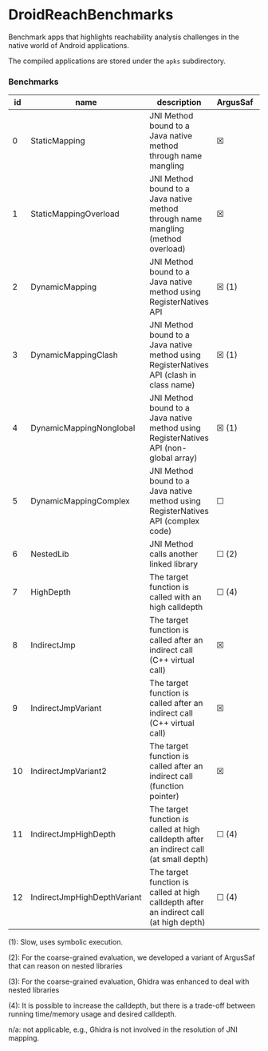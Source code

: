 # DroidReachBenchmarks

Benchmark apps that highlights reachability analysis challenges in the native world of Android applications.

The compiled applications are stored under the `apks` subdirectory.

### Benchmarks

|id  | name                        | description                                                                              | ArgusSaf    | Ghidra      | DroidReach  |
|----|-----------------------------|------------------------------------------------------------------------------------------|-------------|-------------|-------------|
| 0  | StaticMapping               | JNI Method bound to a Java native method through name mangling                           | &#9746;     | n/a         | &#9746;     |
| 1  | StaticMappingOverload       | JNI Method bound to a Java native method through name mangling (method overload)         | &#9746;     | n/a         | &#9746;     |
| 2  | DynamicMapping              | JNI Method bound to a Java native method using RegisterNatives API                       | &#9746; (1) | n/a         | &#9746;     |
| 3  | DynamicMappingClash         | JNI Method bound to a Java native method using RegisterNatives API (clash in class name) | &#9746; (1) | n/a         | &#9746; (1) |
| 4  | DynamicMappingNonglobal     | JNI Method bound to a Java native method using RegisterNatives API (non-global array)    | &#9746; (1) | n/a         | &#9746; (1) |
| 5  | DynamicMappingComplex       | JNI Method bound to a Java native method using RegisterNatives API (complex code)        | &#9744;     | n/a         | &#9746;     |
| 6  | NestedLib                   | JNI Method calls another linked library                                                  | &#9744; (2) | &#9744; (3) | &#9746;     |
| 7  | HighDepth                   | The target function is called with an high calldepth                                     | &#9744; (4) | &#9746;     | &#9746;     |
| 8  | IndirectJmp                 | The target function is called after an indirect call (C++ virtual call)                   | &#9746;     | &#9744;     | &#9746;     |
| 9  | IndirectJmpVariant          | The target function is called after an indirect call (C++ virtual call)                   | &#9746;     | &#9744;     | &#9746;     |
| 10 | IndirectJmpVariant2         | The target function is called after an indirect call (function pointer)                   | &#9746;     | &#9744;     | &#9746;     |
| 11 | IndirectJmpHighDepth        | The target function is called at high calldepth after an indirect call (at small depth)   | &#9744; (4) | &#9744;     | &#9746;     |
| 12 | IndirectJmpHighDepthVariant | The target function is called at high calldepth after an indirect call (at high depth)    | &#9744; (4) | &#9744;     | &#9744; (4) |

(1): Slow, uses symbolic execution.

(2): For the coarse-grained evaluation, we developed a variant of ArgusSaf that can reason on nested libraries

(3): For the coarse-grained evaluation, Ghidra was enhanced to deal with nested libraries

(4): It is possible to increase the calldepth, but there is a trade-off between running time/memory usage and desired calldepth.

n/a: not applicable, e.g., Ghidra is not involved in the resolution of JNI mapping. 
